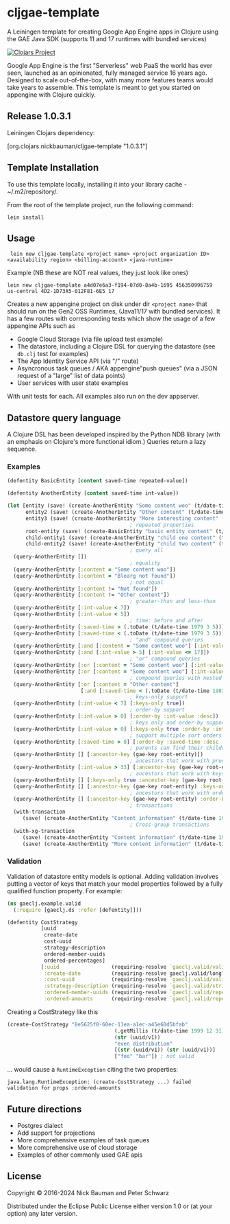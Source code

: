 # cljgae-template

A Leiningen template for creating Google App Engine apps in Clojure using the GAE Java SDK (supports 11 and 17 runtimes with bundled services)

[![Clojars Project](https://img.shields.io/clojars/v/org.clojars.nickbauman/cljgae-template.svg)](https://clojars.org/org.clojars.nickbauman/cljgae-template)

Google App Engine is the first "Serverless" web PaaS the world has ever seen, launched as an opinionated, fully managed service 16 years ago.
Designed to scale out-of-the-box, with many more features teams would take years to assemble. This template is meant to get you started on
appengine with Clojure quickly.

## Release 1.0.3.1

Leiningen Clojars dependency:

[org.clojars.nickbauman/cljgae-template "1.0.3.1"]

## Template Installation

To use this template locally, installing it into your library cache - ~/.m2/repository/.

From the root of the template project, run the following command:

```shell
lein install
````

## Usage

```shell
 lein new cljgae-template <project name> <project organization ID> <availability region> <billing-account> <java-runtime>
```

Example (NB these are NOT real values, they just look like ones)

```shell
lein new cljgae-template a4d07e6a3-f194-07d0-8a4b-1695 456350996759 us-central 4D2-1D73A5-012F81-6E5 17
```

Creates a new appengine project on disk under dir `<project name>` that should run
on the Gen2 OSS Runtimes, (Java11/17 with bundled services). It has a few routes
with corresponding tests which show the usage of a few appengine APIs such as

* Google Cloud Storage (via file upload test example)
* The datastore, including a Clojure DSL for querying the datastore (see
  `db.clj` test for examples)
* The App Identity Service API (via "/" route)
* Asyncronous task queues / AKA appengine"push queues" (via a JSON request of
  a "large" list of data points)
* User services with user state examples

With unit tests for each. All examples also run on the dev appserver.

## Datastore query language

A Clojure DSL has been developed inspired by the Python NDB library (with an
emphasis on Clojure's more functional idiom.) Queries return a lazy sequence.

### Examples

```clojure
(defentity BasicEntity [content saved-time repeated-value])

(defentity AnotherEntity [content saved-time int-value])

(let [entity (save! (create-AnotherEntity "Some content woo" (t/date-time 1980 3 5) 6))
      entity2 (save! (create-AnotherEntity "Other content" (t/date-time 1984 10 12) 91))
      entity3 (save! (create-AnotherEntity "More interesting content" (t/date-time 1984 10 12) 17))
                                        ; repeated properties
      root-entity (save! (create-BasicEntity "basic entity content" (t/date-time 2015 6 8) [1 2 3])) 
      child-entity1 (save! (create-AnotherEntity "child one content" (t/date-time 2016 12 10) 33) (gae-key root-entity))
      child-entity2 (save! (create-AnotherEntity "child two content" (t/date-time 2016 12 10) 44) (gae-key root-entity))]   
                                        ; query all
  (query-AnotherEntity [])
                                        ; equality
  (query-AnotherEntity [:content = "Some content woo"])
  (query-AnotherEntity [:content = "Blearg not found"])
                                        ; not equal
  (query-AnotherEntity [:content != "Not found"])
  (query-AnotherEntity [:content != "Other content"])
                                        ; greater-than and less-than
  (query-AnotherEntity [:int-value < 7])
  (query-AnotherEntity [:int-value < 5])
                                        ; time: before and after
  (query-AnotherEntity [:saved-time > (.toDate (t/date-time 1979 3 5))])
  (query-AnotherEntity [:saved-time < (.toDate (t/date-time 1979 3 5))])
                                        ; "and" compound queries
  (query-AnotherEntity [:and [:content = "Some content woo"] [:int-value > 5]])
  (query-AnotherEntity [:and [:int-value > 5] [:int-value <= 17]])
                                        ; "or" compound queries
  (query-AnotherEntity [:or [:content = "Some content woo"] [:int-value < 5]])
  (query-AnotherEntity [:or [:content = "Some content woo"] [:int-value > 5]])
                                        ; compound queries with nested compound predicates
  (query-AnotherEntity [:or [:content = "Other content"] 
                        [:and [:saved-time < (.toDate (t/date-time 1983 3 5))] [:int-value = 6]]])
                                        ; keys-only support
  (query-AnotherEntity [:int-value < 7] [:keys-only true])
                                        ; order-by support
  (query-AnotherEntity [:int-value > 0] [:order-by :int-value :desc])
                                        ; keys only and order-by support together 
  (query-AnotherEntity [:int-value > 0] [:keys-only true :order-by :int-value :desc])
                                        ; support multiple sort orders (with keys-only, too)
  (query-AnotherEntity [:saved-time > 0] [:order-by :saved-time :desc :int-value :asc :keys-only true])
                                        ; parents can find their children
  (query-AnotherEntity [] [:ancestor-key (gae-key root-entity)])
                                        ; ancestors that work with predicates
  (query-AnotherEntity [:int-value > 33] [:ancestor-key (gae-key root-entity)])
                                        ; ancestors that work with keys-only support
  (query-AnotherEntity [] [:keys-only true :ancestor-key (gae-key root-entity)])
  (query-AnotherEntity [] [:ancestor-key (gae-key root-entity) :keys-only true])
                                        ; ancestors that work with order-by
  (query-AnotherEntity [] [:ancestor-key (gae-key root-entity) :order-by :int-value :desc])
                                        ; transactions
  (with-transaction
     (save! (create-AnotherEntity "Content information" (t/date-time 1984 10 12) 201)))
                                        ; Cross-group transactions
  (with-xg-transaction
     (save! (create-AnotherEntity "Content information" (t/date-time 1984 10 12) 6001))
     (save! (create-AnotherEntity "More content information" (t/date-time 1984 10 12) 6002))))
```

### Validation

Validation of datastore entity models is optional. Adding validation involves putting a vector of keys that match your model properties followed by a fully qualified function property. For example:

```clojure
(ns gaeclj.example.valid
  (:require [gaeclj.ds :refer [defentity]]))

(defentity CostStrategy
           [uuid
            create-date
            cost-uuid
            strategy-description
            ordered-member-uuids
            ordered-percentages]
           [:uuid                 (requiring-resolve `gaeclj.valid/valid-uuid-str?)
            :create-date          (requiring-resolve gaeclj.valid/long?)
            :cost-uuid            (requiring-resolve `gaeclj.valid/valid-uuid-str?)
            :strategy-description (requiring-resolve `gaeclj.valid/string-or-nil?)
            :ordered-member-uuids (requiring-resolve `gaeclj.valid/repeated-uuid?)
            :ordered-amounts      (requiring-resolve `gaeclj.valid/repeated-longs?)])
```

Creating a CostStrategy like this

```clojure
(create-CostStrategy "8e5625f8-60ec-11ea-a1ec-a45e60d5bfab"
                                   (.getMillis (t/date-time 1999 12 31))
                                   (str (uuid/v1))
                                   "even distribution"
                                   [(str (uuid/v1)) (str (uuid/v1))]
                                   ["foo" "bar"]) ; not valid
```

... would cause a `RuntimeException` citing the two properties:

```text
java.lang.RuntimeException: (create-CostStrategy ...) failed validation for props :ordered-amounts
```

## Future directions

* Postgres dialect
* Add support for projections
* More comprehensive examples of task queues
* More comprehensive use of cloud storage
* Examples of other commonly used GAE apis

## License

Copyright © 2016-2024 Nick Bauman and Peter Schwarz

Distributed under the Eclipse Public License either version 1.0 or (at your
option) any later version.
